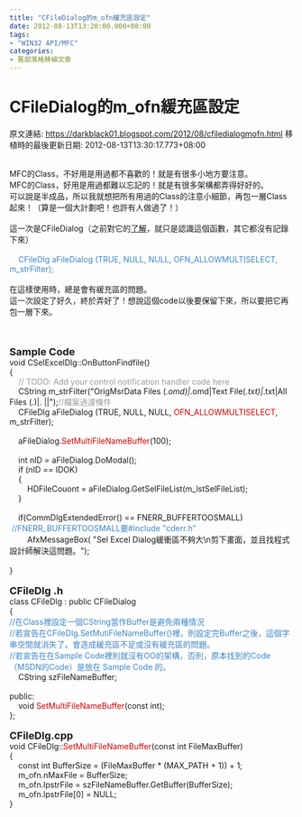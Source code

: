 ```yaml
---
title: "CFileDialog的m_ofn緩充區設定"
date: 2012-08-13T13:20:00.000+08:00
tags: 
- "WIN32 API/MFC"
categories:
- 舊部落格移植文章
---
```


# CFileDialog的m_ofn緩充區設定

原文連結: https://darkblack01.blogspot.com/2012/08/cfiledialogmofn.html
移植時的最後更新日期: 2012-08-13T13:30:17.773+08:00

<br />MFC的Class，不好用是用過都不喜歡的！就是有很多小地方要注意。<br />MFC的Class，好用是用過都難以忘記的！就是有很多架構都弄得好好的。<br />可以說是半成品，所以我就想把所有用過的Class的注意小細節，再包一層Class起來！（算是一個大計劃吧！也許有人做過了！）<br /><br />這一次是CFileDialog（之前對它的<a href="http://darkblack01.blogspot.tw/2012/05/cfiledialog.html" target="_blank">了解</a>，就只是認識這個函數，其它都沒有記錄下來）<br /><br />&nbsp; &nbsp; <span style="color: #3d85c6;">CFileDlg aFileDialog (TRUE, NULL, NULL, OFN_ALLOWMULTISELECT, m_strFilter); </span><br /><br />在這樣使用時，總是會有緩充區的問題。<br />這一次設定了好久，終於弄好了！想說這個code以後要保留下來，所以要把它再包一層下來。<br /><br /><a name='more'></a><br /><br /><span style="font-size: large;"><b>Sample Code</b></span><br />void CSelExcelDlg::OnButtonFindfile()<br />{<br />&nbsp; &nbsp; <span style="color: #999999;">// TODO: Add your control notification handler code here</span><br />&nbsp; &nbsp; CString m_strFilter("OrigMsrData Files (*.omd)|*.omd|Text File(*.txt)|*.txt|All Files (*.*)|*.* ||");<span style="color: #999999;">//檔案過濾條件</span><br />&nbsp; &nbsp; CFileDlg aFileDialog (TRUE, NULL, NULL, <span style="color: #cc0000;">OFN_ALLOWMULTISELECT</span>, m_strFilter);<br /><br />&nbsp; &nbsp; aFileDialog.<span style="color: #cc0000;">SetMultiFileNameBuffer</span>(100);<br /><br />&nbsp; &nbsp; int nID = aFileDialog.DoModal();<br />&nbsp; &nbsp; if (nID == IDOK)<br />&nbsp; &nbsp; {<br />&nbsp; &nbsp; &nbsp; &nbsp; HDFileCouont = aFileDialog.GetSelFileList(m_lstSelFileList); &nbsp; &nbsp; &nbsp; <br />&nbsp; &nbsp; }<br /><br />&nbsp; &nbsp; if(CommDlgExtendedError() == FNERR_BUFFERTOOSMALL) &nbsp;<span style="color: #3d85c6;">//FNERR_BUFFERTOOSMALL要#include "cderr.h"</span><br />&nbsp; &nbsp; &nbsp; &nbsp; AfxMessageBox( "Sel Excel Dialog緩衝區不夠大\n剪下畫面，並且找程式設計師解決這問題。");<br /><br />}<br /><br /><b><span style="font-size: large;">CFileDlg&nbsp;.h</span></b><br />class CFileDlg : public CFileDialog<br />{<br /><span style="color: #3d85c6;">//在Class裡設定一個CString當作Buffer是避免兩種情況</span><br /><span style="color: #3d85c6;">//若宣告在CFileDlg.SetMutiFileNameBuffer()裡，則設定完Buffer之後，這個字串空間就消失了。會造成緩充區不足或沒有緩充區的問題。</span><br /><span style="color: #3d85c6;">//若宣告在在Sample Code裡則就沒有OO的架構，否則，原本找到的Code（MSDN的Code）是放在 Sample Code&nbsp;的。</span><br />&nbsp; &nbsp; CString szFileNameBuffer;<br /><br />public:<br />&nbsp; &nbsp; void <span style="color: #cc0000;">SetMultiFileNameBuffer</span>(const int);<br />};<br /><br /><b><span style="font-size: large;">CFileDlg.cpp</span></b><br />void CFileDlg::<span style="color: #cc0000;">SetMultiFileNameBuffer</span>(const int FileMaxBuffer)<br />{<br />&nbsp; &nbsp; const int BufferSize = (FileMaxBuffer * (MAX_PATH + 1)) + 1;<br />&nbsp; &nbsp; m_ofn.nMaxFile = BufferSize;<br />&nbsp; &nbsp; m_ofn.lpstrFile = szFileNameBuffer.GetBuffer(BufferSize);<br />&nbsp; &nbsp; m_ofn.lpstrFile[0] = NULL;<br />}<br /><br />
